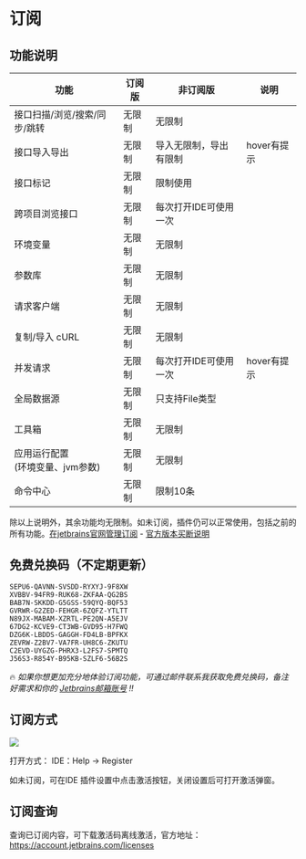 # 订阅

## 功能说明

| 功能                      | 订阅版 | 非订阅版         | 说明       |
|-------------------------|-----|--------------|----------|
| 接口扫描/浏览/搜索/同步/跳转        | 无限制 | 无限制          |          |
| 接口导入导出                  | 无限制 | 导入无限制，导出有限制  | hover有提示 |
| 接口标记                    | 无限制 | 限制使用         |          |
| 跨项目浏览接口                 | 无限制 | 每次打开IDE可使用一次 |          |
| 环境变量                    | 无限制 | 无限制          |          |
| 参数库                     | 无限制 | 无限制          |          |
| 请求客户端                   | 无限制 | 无限制          |          |
| 复制/导入 cURL              | 无限制 | 无限制          |          |
| 并发请求                    | 无限制 | 每次打开IDE可使用一次 | hover有提示 |
| 全局数据源                   | 无限制 | 只支持File类型    |          |
| 工具箱                     | 无限制 | 无限制          |          |
| 应用运行配置<br/>(环境变量、jvm参数) | 无限制 | 无限制          |          |
| 命令中心                    | 无限制 | 限制10条        |          |

除以上说明外，其余功能均无限制。如未订阅，插件仍可以正常使用，包括之前的所有功能。[在jetbrains官网管理订阅](https://account.jetbrains.com/licenses) - [官方版本买断说明](https://sales.jetbrains.com/hc/en-gb/articles/207240845-What-is-a-perpetual-fallback-license)

## 免费兑换码（不定期更新）

```
SEPU6-QAVNN-SVSDD-RYXYJ-9F8XW
XVBBV-94FR9-RUK68-ZKFAA-QG2BS
BAB7N-SKKDD-G5GSS-59QYQ-BQF53
GVRWR-G2ZED-FEHGR-6ZQFZ-YTLTT
N89JX-MABAM-XZRTL-PE2QN-A5EJV
67DG2-KCVE9-CT3WB-GVD95-H7FWQ
DZG6K-LBDDS-GAGGH-FD4LB-BPFKX
ZEVRW-Z2BV7-VA7FR-UH8C6-ZKUTU
C2EVD-UYGZG-PHRX3-L2FS7-SPMTQ
J56S3-R854Y-B95KB-SZLF6-56B2S
```

:fire:
_如果你想更加充分地体验订阅功能，可通过邮件联系我获取免费兑换码，备注好需求和你的 [Jetbrains邮箱账号](https://account.jetbrains.com/profile-details) !!_

## 订阅方式

![](images/224750015247999.png)

打开方式：
IDE：Help -> Register

如未订阅，可在IDE 插件设置中点击激活按钮，关闭设置后可打开激活弹窗。

## 订阅查询

查询已订阅内容，可下载激活码离线激活，官方地址：https://account.jetbrains.com/licenses